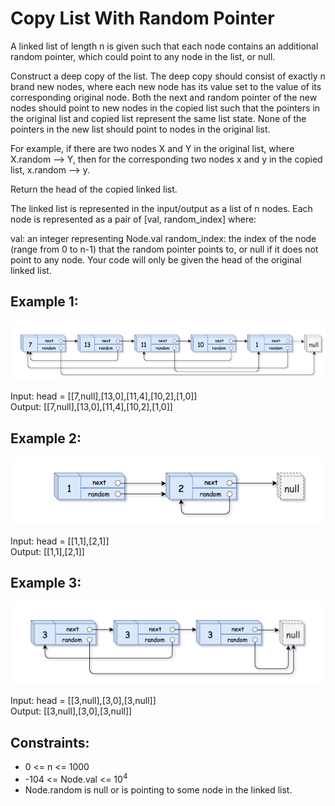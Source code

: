 # Copy List With Random Pointer
A linked list of length n is given such that each node contains an additional random pointer, which could point to any node in the list, or null.

Construct a deep copy of the list. The deep copy should consist of exactly n brand new nodes, where each new node has its value set to the value of its corresponding original node. Both the next and random pointer of the new nodes should point to new nodes in the copied list such that the pointers in the original list and copied list represent the same list state. None of the pointers in the new list should point to nodes in the original list.

For example, if there are two nodes X and Y in the original list, where X.random --> Y, then for the corresponding two nodes x and y in the copied list, x.random --> y.

Return the head of the copied linked list.

The linked list is represented in the input/output as a list of n nodes. Each node is represented as a pair of [val, random_index] where:

val: an integer representing Node.val
random_index: the index of the node (range from 0 to n-1) that the random pointer points to, or null if it does not point to any node.
Your code will only be given the head of the original linked list.

 

## Example 1:
![Example 1 image](../assets/images/copy-list-with-random-pointer-example-1-img.png)

Input: head = [[7,null],[13,0],[11,4],[10,2],[1,0]]  
Output: [[7,null],[13,0],[11,4],[10,2],[1,0]]  
## Example 2:
![Example 1 image](../assets/images/copy-list-with-random-pointer-example-2-img.png)


Input: head = [[1,1],[2,1]]  
Output: [[1,1],[2,1]]  
## Example 3:
![Example 1 image](../assets/images/copy-list-with-random-pointer-example-3-img.png)



Input: head = [[3,null],[3,0],[3,null]]  
Output: [[3,null],[3,0],[3,null]]  
 

## Constraints:

- 0 <= n <= 1000
- -104 <= Node.val <= 10<sup>4</sup>
- Node.random is null or is pointing to some node in the linked list.